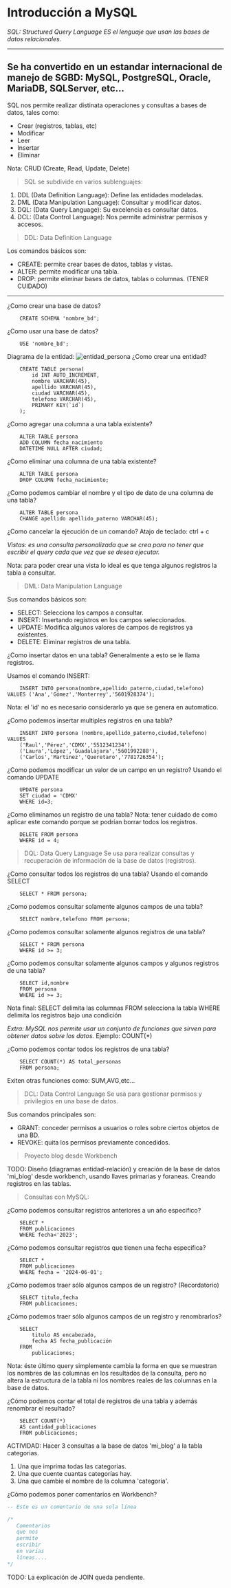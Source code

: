 # Introducción a MySQL

 *SQL: Structured Query Language
 ES el lenguaje que usan las bases de datos relacionales.*

---
Se ha convertido en un estandar internacional de manejo de SGBD: MySQL, PostgreSQL, Oracle, MariaDB, SQLServer, etc...
---

SQL nos permite realizar distinata operaciones y consultas a bases de datos, tales como:

* Crear (registros, tablas, etc)
* Modificar
* Leer
* Insertar
* Eliminar

Nota: CRUD (Create, Read, Update, Delete)

> SQL se subdivide en varios sublenguajes:

1. DDL (Data Definition Language): Define las entidades modeladas.
2. DML (Data Manipulation Language): Consultar y modificar datos.
3. DQL: (Data Query Language): Su excelencia es consultar datos.
4. DCL: (Data Control Language): Nos permite administrar permisos y accesos.

> DDL: Data Definition Language

Los comandos básicos son: 

* CREATE: permite crear bases de datos, tablas y vistas.
* ALTER: permite modificar una tabla.
* DROP: permite eliminar bases de datos, tablas o columnas. (TENER CUIDADO)
---

¿Como crear una base de datos?

```
    CREATE SCHEMA 'nombre_bd';
```

¿Como usar una base de datos?
```
    USE 'nombre_bd';
```

Diagrama de la entidad: 
![entidad_persona](persona.png)
¿Como crear una entidad?
```
    CREATE TABLE persona(
        id INT AUTO_INCREMENT,
        nombre VARCHAR(45),
        apellido VARCHAR(45),
        ciudad VARCHAR(45),
        telefono VARCHAR(45),
        PRIMARY KEY(`id`)
    );
```

¿Como agregar una columna a una tabla existente?
```
    ALTER TABLE persona
    ADD COLUMN fecha_nacimiento
    DATETIME NULL AFTER ciudad;
```

¿Como eliminar una columna de una tabla existente?
```
    ALTER TABLE persona
    DROP COLUMN fecha_nacimiento;
```

¿Como podemos cambiar el nombre y el tipo de dato de una columna de una tabla?
```
    ALTER TABLE persona
    CHANGE apellido apellido_paterno VARCHAR(45);
```

¿Como cancelar la ejecución de un comando?
Atajo de teclado: ctrl + c

*Vistas: es una consulta personalizada que se crea para no tener que escribir el query cada que vez que se desea ejecutar.*

Nota: para poder crear una vista lo ideal es que tenga algunos registros la tabla a consultar.

> DML: Data Manipulation Language

Sus comandos básicos son:
* SELECT: Selecciona los campos a consultar.
* INSERT: Insertando registros en los campos seleccionados.
* UPDATE: Modifica algunos valores de campos de registros ya existentes.
* DELETE: Eliminar registros de una tabla.

¿Como insertar datos en una tabla?
Generalmente a esto se le llama registros.

Usamos el comando INSERT:
```
    INSERT INTO persona(nombre,apellido_paterno,ciudad,telefono) VALUES ('Ana','Gómez','Monterrey','5601928374');
```
Nota: el 'id' no es necesario considerarlo ya que se genera en automatico.

¿Como podemos insertar multiples registros en una tabla?
```
    INSERT INTO persona (nombre,apellido_paterno,ciudad,telefono) VALUES
    ('Raul','Pérez','CDMX','5512341234'),
    ('Laura','López','Guadalajara','5601992288'),
    ('Carlos','Martinez','Queretaro','7781726354');
```

¿Como podemos modificar un valor de un campo en un registro?
Usando el comando UPDATE
```
    UPDATE persona
    SET ciudad = 'CDMX'
    WHERE id=3;
```

¿Como eliminamos un registro de una tabla?
Nota: tener cuidado de como aplicar este comando porque se podrían borrar todos los registros.
```
    DELETE FROM persona
    WHERE id = 4;
```

> DQL: Data Query Language
Se usa para realizar consultas y recuperación de información de la base de datos (registros).

¿Como consultar todos los registros de una tabla?
Usando el comando SELECT
```
    SELECT * FROM persona;
```

¿Como podemos consultar solamente algunos campos de una tabla?
```
    SELECT nombre,telefono FROM persona;
```

¿Como podemos consultar solamente algunos registros de una tabla?
```
    SELECT * FROM persona
    WHERE id >= 3;
```

¿Como podemos consultar solamente algunos campos y algunos registros de una tabla?
```
    SELECT id,nombre
    FROM persona
    WHERE id >= 3;
```

Nota final:
SELECT delimita las columnas
FROM selecciona la tabla
WHERE delimita los registros bajo una condición

*Extra: MySQL nos permite usar un conjunto de funciones que sirven para obtener datos sobre los datos.* Ejemplo: COUNT(*)

¿Como podemos contar todos los registros de una tabla?

```
    SELECT COUNT(*) AS total_personas
    FROM persona;
```

Exiten otras funciones como: SUM,AVG,etc...

> DCL: Data Control Language
Se usa para gestionar permisos y privilegios en 
una base de datos.

Sus comandos principales son:

* GRANT: conceder permisos a usuarios o roles sobre ciertos objetos de una BD.
* REVOKE: quita los permisos previamente concedidos.

> Proyecto blog desde Workbench

TODO: Diseño (diagramas entidad-relación) y creación de la base de datos 'mi_blog' desde workbench, usando llaves primarias y foraneas. Creando registros en las tablas.

> Consultas con MySQL:

¿Como podemos consultar registros anteriores a un año especifico?

```
    SELECT * 
    FROM publicaciones 
    WHERE fecha<'2023';
```

¿Cómo podemos consultar registros que tienen una fecha especifica?

```
    SELECT *
    FROM publicaciones
    WHERE fecha = '2024-06-01';
```

¿Cómo podemos traer sólo algunos campos de un registro? (Recordatorio)

```
    SELECT titulo,fecha 
    FROM publicaciones;
```

¿Cómo podemos traer sólo algunos campos de un registro y renombrarlos?

```
    SELECT 
        titulo AS encabezado, 
        fecha AS fecha_publicación 
    FROM 
        publicaciones;
```

Nota: éste último query simplemente cambia la forma en que se muestran los nombres de las columnas en los resultados de la consulta, pero no altera la estructura de la tabla ni los nombres reales de las columnas en la base de datos.

¿Cómo podemos contar el total de registros de una tabla y además renombrar el resultado?

```
    SELECT COUNT(*) 
    AS cantidad_publicaciones 
    FROM publicaciones;

```

ACTIVIDAD: Hacer 3 consultas a la base de datos 'mi_blog' a la tabla categorias.

1. Una que imprima todas las categorias.
2. Una que cuente cuantas categorías hay.
3. Una que cambie el nombre de la columna 'categoria'.

¿Cómo podemos poner comentarios en Workbench?
```sql
-- Este es un comentario de una sola línea

/*
   Comentarios 
   que nos 
   permite
   escribir
   en varias 
   líneas....
*/
```

TODO: La explicación de JOIN queda pendiente.
